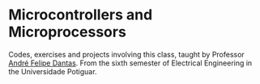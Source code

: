 # Microcontrollers and Microprocessors

Codes, exercises and projects involving this class, taught by Professor [André Felipe Dantas](github.com/lordcobisco).
From the sixth semester of Electrical Engineering in the Universidade Potiguar.

